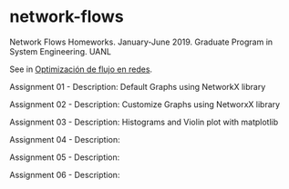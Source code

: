 # network-flows
Network Flows Homeworks. January-June 2019. Graduate Program in System Engineering. UANL

See in [Optimización de flujo en redes](https://elisa.dyndns-web.com/teaching/opt/flow/).

Assignment 01 - Description: Default Graphs using NetworkX library

Assignment 02 - Description: Customize Graphs using NetworxX library

Assignment 03 - Description: Histograms and Violin plot with matplotlib

Assignment 04 - Description:

Assignment 05 - Description:

Assignment 06 - Description:
